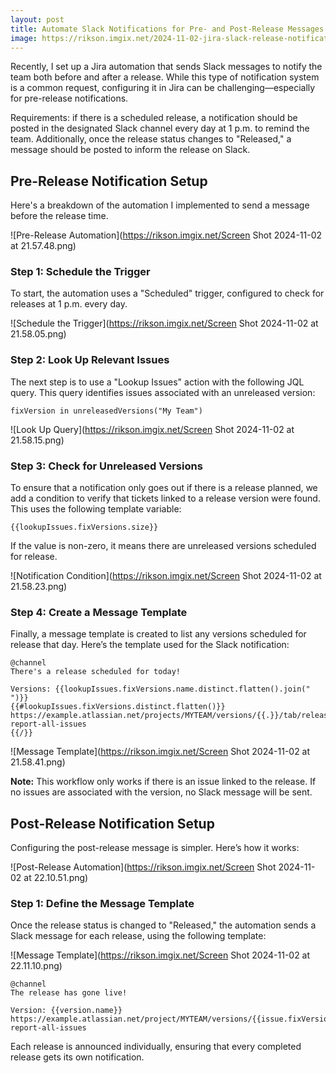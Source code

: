 ```yaml
---
layout: post
title: Automate Slack Notifications for Pre- and Post-Release Messages with Jira
image: https://rikson.imgix.net/2024-11-02-jira-slack-release-notification.jpg?w=856
---
```


Recently, I set up a Jira automation that sends Slack messages to notify the team both before and after a release. While this type of notification system is a common request, configuring it in Jira can be challenging—especially for pre-release notifications.

Requirements: if there is a scheduled release, a notification should be posted in the designated Slack channel every day at 1 p.m. to remind the team. Additionally, once the release status changes to "Released," a message should be posted to inform the release on Slack.

## Pre-Release Notification Setup

Here's a breakdown of the automation I implemented to send a message before the release time.

![Pre-Release Automation](https://rikson.imgix.net/Screen Shot 2024-11-02 at 21.57.48.png)

### Step 1: Schedule the Trigger

To start, the automation uses a "Scheduled" trigger, configured to check for releases at 1 p.m. every day.

![Schedule the Trigger](https://rikson.imgix.net/Screen Shot 2024-11-02 at 21.58.05.png)

### Step 2: Look Up Relevant Issues

The next step is to use a "Lookup Issues" action with the following JQL query. This query identifies issues associated with an unreleased version:

```
fixVersion in unreleasedVersions("My Team")
```

![Look Up Query](https://rikson.imgix.net/Screen Shot 2024-11-02 at 21.58.15.png)

### Step 3: Check for Unreleased Versions

To ensure that a notification only goes out if there is a release planned, we add a condition to verify that tickets linked to a release version were found. This uses the following template variable:

```
{{lookupIssues.fixVersions.size}}
```

If the value is non-zero, it means there are unreleased versions scheduled for release.

![Notification Condition](https://rikson.imgix.net/Screen Shot 2024-11-02 at 21.58.23.png)

### Step 4: Create a Message Template

Finally, a message template is created to list any versions scheduled for release that day. Here’s the template used for the Slack notification:

```
@channel
There's a release scheduled for today!

Versions: {{lookupIssues.fixVersions.name.distinct.flatten().join(" ")}}
{{#lookupIssues.fixVersions.distinct.flatten()}}
https://example.atlassian.net/projects/MYTEAM/versions/{{.}}/tab/release-report-all-issues
{{/}}
```

![Message Template](https://rikson.imgix.net/Screen Shot 2024-11-02 at 21.58.41.png)

**Note:** This workflow only works if there is an issue linked to the release. If no issues are associated with the version, no Slack message will be sent.

## Post-Release Notification Setup

Configuring the post-release message is simpler. Here’s how it works:

![Post-Release Automation](https://rikson.imgix.net/Screen Shot 2024-11-02 at 22.10.51.png)

### Step 1: Define the Message Template

Once the release status is changed to "Released," the automation sends a Slack message for each release, using the following template:

![Message Template](https://rikson.imgix.net/Screen Shot 2024-11-02 at 22.11.10.png)

```
@channel
The release has gone live!

Version: {{version.name}}
https://example.atlassian.net/project/MYTEAM/versions/{{issue.fixVersions}}/tab/release-report-all-issues
```

Each release is announced individually, ensuring that every completed release gets its own notification.
